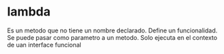 # lambda
 Es un metodo que no tiene un nombre declarado. Define un funcionalidad. Se puede pasar como parametro a un metodo. Solo ejecuta en el contexto de uan interface funcional
